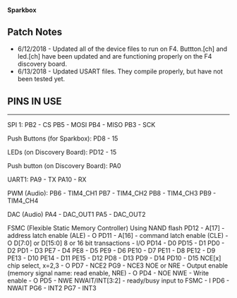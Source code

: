 #### Sparkbox

## Patch Notes
* 6/12/2018 - Updated all of the device files to run on F4. Buttton.[ch] and led.[ch] have been updated and are functioning properly on the F4 discovery board.
* 6/13/2018 - Updated USART files. They compile properly, but have not been tested yet.

## PINS IN USE
-----------
SPI 1: 
PB2 - CS
PB5 - MOSI
PB4 - MISO
PB3 - SCK

Push Buttons (for Sparkbox):
PD8 - 15

LEDs (on Discovery Board):
PD12 - 15

Push button (on Discovery Board):
PA0

UART1:
PA9 - TX
PA10 - RX

PWM (Audio):
PB6 - TIM4_CH1
PB7 - TIM4_CH2
PB8 - TIM4_CH3
PB9 - TIM4_CH4

DAC (Audio)
PA4 - DAC_OUT1
PA5 - DAC_OUT2

FSMC (Flexible Static Memory Controller)
Using NAND flash
	PD12 - A[17] - address latch enable (ALE) - O
	PD11 - A[16] - command latch enable (CLE) - O
D[7:0] or D[15:0] 8 or 16 bit transactions - I/O
	PD14 - D0
	PD15 - D1
	PD0  - D2
	PD1  - D3
	PE7  - D4
	PE8  - D5
	PE9  - D6
	PE10 - D7
	PE11 - D8
	PE12 - D9
	PE13 - D10
	PE14 - D11
	PE15 - D12
	PD8  - D13
	PD9  - D14
	PD10 - D15
NCE[x] chip select, x=2,3 - O
	PD7 - NCE2
	PG9 - NCE3
NOE or NRE - Output enable (memory signal name: read enable, NRE) - O
	PD4 - NOE
NWE - Write enable - O
	PD5 - NWE
NWAIT/INT[3:2] - ready/busy input to FSMC - I
	PD6 - NWAIT
	PG6 - INT2
	PG7 - INT3
